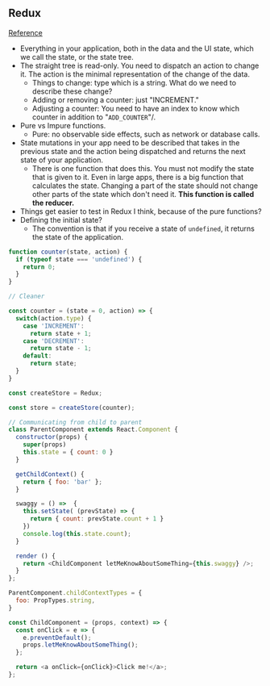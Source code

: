 
## Redux
[Reference](https://egghead.io/lessons/react-redux-the-single-immutable-state-tree)

- Everything in your application, both in the data and the UI state, which we call the state, or the state tree.
- The straight tree is read-only. You need to dispatch an action to change it. The action is the minimal representation of the change of the data.
  - Things to change: type which is a string. What do we need to describe these change?
  - Adding or removing a counter: just "INCREMENT."
  - Adjusting a counter: You need to have an index to know which counter in addition to "`ADD_COUNTER`"/.
- Pure vs Impure functions.
  - Pure: no observable side effects, such as network or database calls.
- State mutations in your app need to be described that takes in the previous state and the action being dispatched and returns the next state of your application.
  - There is one function that does this. You must not modify the state that is given to it. Even in large apps, there is a big function that calculates the state. Changing a part of the state should not change other parts of the state which don't need it. **This function is called the reducer.**
- Things get easier to test in Redux I think, because of the pure functions?
- Defining the initial state?
   - The convention is that if you receive a state of `undefined`, it returns the state of the application.

``` js
function counter(state, action) {
  if (typeof state === 'undefined') {
    return 0;
  }
}
```

``` js
// Cleaner

const counter = (state = 0, action) => {
  switch(action.type) {
    case 'INCREMENT':
      return state + 1;
    case 'DECREMENT':
      return state - 1;
    default:
      return state;
  }
}
```

``` js
const createStore = Redux;

const store = createStore(counter);
```

``` js
// Communicating from child to parent
class ParentComponent extends React.Component {
  constructor(props) {
    super(props)
    this.state = { count: 0 }
  }

  getChildContext() {
    return { foo: 'bar' };
  }

  swaggy = () =>  {
    this.setState( (prevState) => {
      return { count: prevState.count + 1 }
    })
    console.log(this.state.count);
  }

  render () {
    return <ChildComponent letMeKnowAboutSomeThing={this.swaggy} />;
  }
};

ParentComponent.childContextTypes = {
  foo: PropTypes.string,
}

const ChildComponent = (props, context) => {
  const onClick = e => {
    e.preventDefault();
    props.letMeKnowAboutSomeThing();
  };

  return <a onClick={onClick}>Click me!</a>;
};
```
